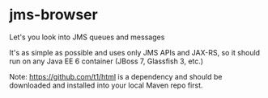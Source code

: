 jms-browser
===========

Let's you look into JMS queues and messages

It's as simple as possible and uses only JMS APIs and JAX-RS, so it should run on any Java EE 6 container (JBoss 7, Glassfish 3, etc.)

Note: https://github.com/t1/html is a dependency and should be downloaded and installed into your local Maven repo first.
